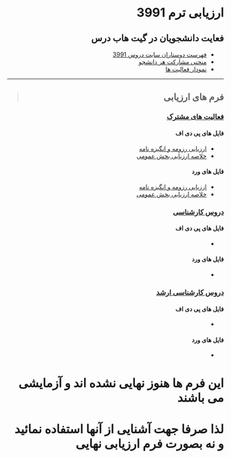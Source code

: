<div dir="rtl">

# ارزیابی ترم 3991

## فعایت دانشجویان در گیت هاب درس

- [فهرست دوستاران سایت دروس 3991](https://github.com/AliRazavi-edu/PNU_3991/stargazers) 
- [منحنی مشارکت هر دانشجو](https://github.com/AliRazavi-edu/PNU_3991/graphs/contributors)
- [نمودار فعالیت ها](https://github.com/AliRazavi-edu/PNU_3991/pulse/monthly)

----

> ##  فرم های ارزیابی

###  [**فعالیت های مشترک**](https://github.com/AliRazavi-edu/PNU_3991/tree/master/_Assessment/_General)
   #### فایل های پی دی اف
   - [ارزیابی رزومه و انگیزه نامه](https://github.com/AliRazavi-edu/PNU_3991/blob/master/_Assessment/_General/XX_CV_CheckList_AR_3991.pdf)
   - [خلاصه ارزیابی بخش عمومی](https://github.com/AliRazavi-edu/PNU_3991/blob/master/_Assessment/_General/XX_GeneralSection_CheckList_AR_3991.pdf)
    
   #### فایل های ورد
   - [ارزیابی رزومه و انگیزه نامه](https://github.com/AliRazavi-edu/PNU_3991/blob/master/_Assessment/_General/XX_CV_CheckList_AR_3991.docx)
   - [خلاصه ارزیابی بخش عمومی](https://github.com/AliRazavi-edu/PNU_3991/blob/master/_Assessment/_General/XX_GeneralSection_CheckList_AR_3991.docx)
    
###  [**دروس کارشناسی**]()
   #### فایل های پی دی اف
   - []()
    
   #### فایل های ورد
   - []()
    
    
###  [**دروس کارشناسی ارشد**]()
   #### فایل های پی دی اف
   - []()
    
   #### فایل های ورد
   - []()
    
    
    
# این فرم ها هنوز نهایی نشده اند و آزمایشی می باشند
#  لذا صرفا جهت آشنایی از آنها استفاده نمائید و نه بصورت فرم ارزیابی نهایی


</div>
